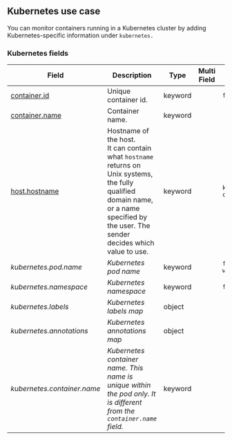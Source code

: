 ## Kubernetes use case

You can monitor containers running in a Kubernetes cluster by adding Kubernetes-specific information under `kubernetes.`


### <a name="kubernetes"></a> Kubernetes fields


| Field  | Description  | Type  | Multi Field  | Example  |
|---|---|---|---|---|
| [container.id](https://github.com/elastic/ecs#container.id)  | Unique container id.  | keyword  |   | `fdbef803fa2b`  |
| [container.name](https://github.com/elastic/ecs#container.name)  | Container name.  | keyword  |   |   |
| [host.hostname](https://github.com/elastic/ecs#host.hostname)  | Hostname of the host.<br/>It can contain what `hostname` returns on Unix systems, the fully qualified domain name, or a name specified by the user. The sender decides which value to use.  | keyword  |   | `kube-high-cpu-42`  |
| <a name="kubernetes.pod.name"></a>*kubernetes.pod.name*  | *Kubernetes pod name*  | keyword  |   | `foo-webserver`  |
| <a name="kubernetes.namespace"></a>*kubernetes.namespace*  | *Kubernetes namespace*  | keyword  |   | `foo-team`  |
| <a name="kubernetes.labels"></a>*kubernetes.labels*  | *Kubernetes labels map*  | object  |   |   |
| <a name="kubernetes.annotations"></a>*kubernetes.annotations*  | *Kubernetes annotations map*  | object  |   |   |
| <a name="kubernetes.container.name"></a>*kubernetes.container.name*  | *Kubernetes container name. This name is unique within the pod only. It is different from the `container.name` field.*  | keyword  |   |   |



